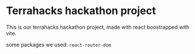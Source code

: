 # Terrahacks hackathon project
This is our terrahacks hackathon project, made with react boostrapped with vite.

some packages we used:
`react-router-dom`